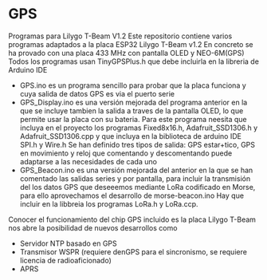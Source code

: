 # GPS
Programas para Lilygo T-Beam V1.2
Este repositorio contiene varios programas adaptados a la placa ESP32 Lilygo T-Beam v1.2
En concreto se ha provado con una placa 433 MHz con pantalla OLED y NEO-6M(GPS)
Todos los programas usan TinyGPSPlus.h que debe incluirla en la libreria de Arduino IDE
- GPS.ino es un programa sencillo para probar que la placa funciona y cuya salida de datos GPS es via el puerto serie
- GPS_Display.ino es una versión mejorada del programa anterior en la que se incluye tambien la salida a traves de la pantalla OLED, lo que permite usar la placa con su bateria. Para este programa neesita que incluya en el proyecto los programas Fixed8x16.h, Adafruit_SSD1306.h y Adafruit_SSD1306.cpp y que incluya en la biblioteca de arduino IDE SPI.h y Wire.h
Se han definido tres tipos de salida: GPS estar+tico, GPS en movimiento y reloj que comentando y descomentando puede adaptarse a las necesidades de cada uno
- GPS_Beacon.ino es una versión mejorada del anterior en la que se han comentado las salidas series y por pantalla, para incluir la transmisión del los datos GPS que deseeemos mediante LoRa codificado en Morse, para ello aprovechamos el desarrollo de morse-beacon.ino Hay que incluir en la libbreia los programas LoRa.h y LoRa.ccp. 

Conocer el funcionamiento del chip GPS incluido es la placa Lilygo T-Beam nos abre la posibilidad de nuevos desarrollos como
- Servidor NTP basado en GPS
- Transmisor WSPR (requiere denGPS para el sincronismo, se requiere licencia de radioaficionado)
- APRS
